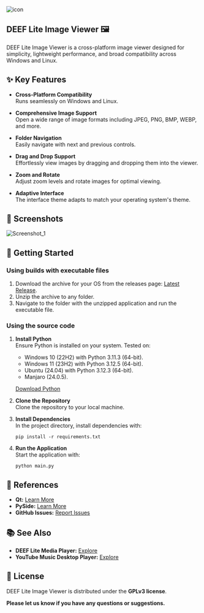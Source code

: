 ![icon](https://github.com/user-attachments/assets/3f0581ff-8a77-4485-92c6-3f042fe6ac51)

## DEEF Lite Image Viewer 🖼️

DEEF Lite Image Viewer is a cross-platform image viewer designed for simplicity, lightweight performance, and broad compatibility across Windows and Linux.

## ✨ Key Features
- **Cross-Platform Compatibility**  
  Runs seamlessly on Windows and Linux.

- **Comprehensive Image Support**  
  Open a wide range of image formats including JPEG, PNG, BMP, WEBP, and more.

- **Folder Navigation**  
  Easily navigate with next and previous controls.

- **Drag and Drop Support**  
  Effortlessly view images by dragging and dropping them into the viewer.

- **Zoom and Rotate**  
  Adjust zoom levels and rotate images for optimal viewing.

- **Adaptive Interface**  
  The interface theme adapts to match your operating system's theme.

## 📸 Screenshots
![Screenshot_1](https://github.com/user-attachments/assets/5f48f6b1-97b6-4dc8-b54c-0d4b7724643e)

## 🚀 Getting Started
### Using builds with executable files
1. Download the archive for your OS from the releases page: [Latest Release](https://github.com/deeffest/DEEF-Lite-Image-Viewer/releases/latest).
2. Unzip the archive to any folder.
3. Navigate to the folder with the unzipped application and run the executable file.

### Using the source code
1. **Install Python**  
   Ensure Python is installed on your system. Tested on:
   - Windows 10 (22H2) with Python 3.11.3 (64-bit).
   - Windows 11 (23H2) with Python 3.12.5 (64-bit).
   - Ubuntu (24.04) with Python 3.12.3 (64-bit).
   - Manjaro (24.0.5).
   
   [Download Python](https://www.python.org/downloads/)

2. **Clone the Repository**  
   Clone the repository to your local machine.

3. **Install Dependencies**  
   In the project directory, install dependencies with:
   ```
   pip install -r requirements.txt
   ```

4. **Run the Application**  
   Start the application with:
   ```
   python main.py
   ```

## 🔗 References
- **Qt:** [Learn More](https://www.qt.io/)
- **PySide:** [Learn More](https://www.qt.io/qt-for-python)
- **GitHub Issues:** [Report Issues](https://github.com/deeffest/DEEF-Lite-Image-Viewer/issues/new/choose)

## 📚 See Also
- **DEEF Lite Media Player:** [Explore](https://github.com/deeffest/DEEF-Lite-Media-Player)
- **YouTube Music Desktop Player:** [Explore](https://github.com/deeffest/Youtube-Music-Desktop-Player)

## 📜 License
DEEF Lite Image Viewer is distributed under the **GPLv3 license**.

**Please let us know if you have any questions or suggestions.**
